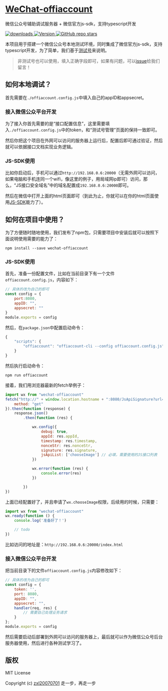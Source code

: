 # [WeChat-offiaccount](https://github.com/fragement-contrib/WeChat-offiaccount)
微信公众号辅助调试服务器 + 微信官方js-sdk，支持typescript开发

<p>
    <a href="https://zxl20070701.github.io/toolbox/#/npm-download?packages=wechat-offiaccount&interval=7">
        <img src="https://img.shields.io/npm/dm/wechat-offiaccount.svg" alt="downloads">
    </a>
    <a href="https://www.npmjs.com/package/wechat-offiaccount">
        <img src="https://img.shields.io/npm/v/wechat-offiaccount.svg" alt="Version">
    </a>
    <a href="https://github.com/fragement-contrib/WeChat-offiaccount" target='_blank'>
        <img alt="GitHub repo stars" src="https://img.shields.io/github/stars/fragement-contrib/WeChat-offiaccount?style=social">
    </a>
</p>

本项目用于搭建一个微信公众号本地测试环境，同时集成了微信官方js-sdk，支持typescript开发，为了简单，我们基于[测试号](http://mp.weixin.qq.com/debug/cgi-bin/sandboxinfo?action=showinfo&t=sandbox/index)来说明。

> 非测试号也可以使用，填入正确字段即可，如果有问题，可以[issue](https://github.com/fragement-contrib/WeChat-offiaccount/issues)给我们留言！

## 如何本地调试？

首先需要在```./offiaccount.config.js```中填入自己的appID和appsecret。

### 接入微信公众平台开发

为了接入你首先需要的是“接口配置信息”，这里需要填入```./offiaccount.config.js```中的token，和“测试号管理”页面的保持一致即可。

然后你把这个项目在外网可以访问的服务器上运行后，配置后即可通过验证，然后就可以依据接口文档实现业务逻辑。

### JS-SDK使用

比如你启动后，手机可以通过```http://192.168.0.6:20000```（无需外网可以访问，如果电脑和手机连同一个wifi，像这里的例子，用局域网ip即可）访问，那么，“JS接口安全域名”中的域名配置成```192.168.0.6:20000```即可。

然后在微信中打开上面的html页面即可（到此为止，你就可以在你的html页面使用[JS-SDK](https://developers.weixin.qq.com/doc/offiaccount/OA_Web_Apps/JS-SDK.html)能力了）。

## 如何在项目中使用？
为了方便随时随地使用，我们发布了npm包，只需要项目中安装后就可以按照下面说明使用需要的能力了：

```
npm install --save wechat-offiaccount
```

### JS-SDK使用

首先，准备一份配置文件，比如在当前目录下有一个文件```offiaccount.config.js```，内容如下：

```js
// 具体的改为自己的即可
const config = {
    port:8080,
    appID: "",
    appsecret: ""
}
module.exports = config
```

然后，在```package.json```中配置启动命令：

```js
{
    "scripts": {
        "offiaccount": "offiaccount-cli --config offiaccount.config.js"
    }
}
```

然后执行启动命令：

```
npm run offiaccount
```

接着，我们用浏览器最新的fetch举例子：

```js
import wx from "wechat-offiaccount"
fetch("http://" + window.location.hostname + ":8080/JsApiSignature?url=" + window.location.href.split('#')[0], {
    method: "get"
}).then(function (response) {
    response.json()
        .then(function (res) {

            wx.config({
                debug: true,
                appId: res.appId, 
                timestamp: res.timestamp,
                nonceStr: res.nonceStr,
                signature: res.signature,
                jsApiList: ['chooseImage'] // 必填，需要使用的JS接口列表
            })

            wx.error(function (res) {
                console.error(res)
            })

        })
})
```

上面已经配置好了，并且申请了```wx.chooseImage```权限，后续用的时候，只需要：

```js
import wx from "wechat-offiaccount"
wx.ready(function () {
    console.log('准备好了！')

    // todo
})
```

比如访问的地址是：```http://192.168.0.6:20000/index.html```

### 接入微信公众平台开发

把当前目录下的文件```offiaccount.config.js```内容修改如下：

```js
// 具体的改为自己的即可
const config = {
    token: '',
    port: 8080,
    appID: "",
    appsecret: "",
    handler(req, res) {
        // 需要自己处理业务请求
    }
};
module.exports = config
```

然后需要启动后部署到外网可以访问的服务器上，最后就可以作为微信公众号后台服务器使用，然后进行各种测试学习了。

## 版权

MIT License

Copyright (c) [zxl20070701](https://zxl20070701.github.io/notebook/home.html) 走一步，再走一步